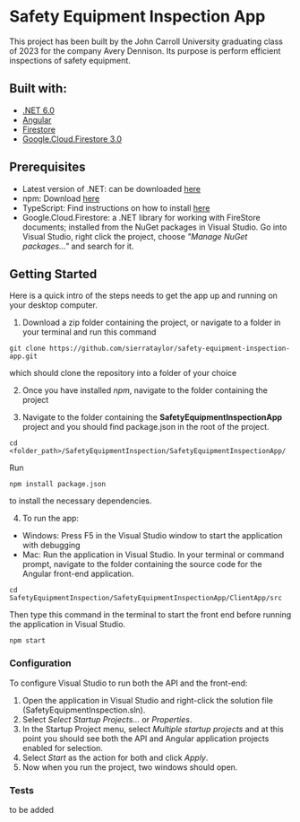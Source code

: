 # Safety Equipment Inspection App

This project has been built by the John Carroll University graduating class of 2023 for the company Avery Dennison. Its purpose is perform efficient inspections of safety equipment.

## Built with:

- [.NET 6.0](https://dotnet.microsoft.com/en-us/download/dotnet/6.0)
- [Angular](https://angular.io/docs)
- [Firestore](https://firebase.google.com/support/releases)
- [Google.Cloud.Firestore 3.0](https://cloud.google.com/dotnet/docs/reference/Google.Cloud.Firestore/latest) 

## Prerequisites

- Latest version of .NET: can be downloaded [here](https://dotnet.microsoft.com/en-us/download)
- npm: Download [here](https://docs.npmjs.com/downloading-and-installing-node-js-and-npm) 
- TypeScript: Find instructions on how to install [here](https://www.typescriptlang.org/download)
- Google.Cloud.Firestore: a .NET library for working with FireStore documents; installed from the NuGet packages in Visual Studio. Go into Visual Studio, right click the project, choose *"Manage NuGet packages..."* and search for it.

## Getting Started

Here is a quick intro of the steps needs to get the app up and running on your desktop computer.

1. Download a zip folder containing the project, or navigate to a folder in your terminal and run this command
```
git clone https://github.com/sierrataylor/safety-equipment-inspection-app.git
```
which should clone the repository into a folder of your choice

2. Once you have installed *npm*, navigate to the folder containing the project 

3. Navigate to the folder containing the **SafetyEquipmentInspectionApp** project and you should find package.json in the root of the project. 
```
cd <folder_path>/SafetyEquipmentInspection/SafetyEquipmentInspectionApp/
```
Run 
```
npm install package.json
```
to install the necessary dependencies.
	
4. To run the app:
 - Windows: Press F5 in the Visual Studio window to start the application with debugging
 - Mac: Run the application in Visual Studio. 
 In your terminal or command prompt, navigate to the folder containing the source code for the Angular front-end application. 
 ```
 cd SafetyEquipmentInspection/SafetyEquipmentInspectionApp/ClientApp/src
 ```
 Then type this command in the terminal to start the front end before running the application in Visual Studio.
 ```
 npm start
 ```
 
 ### Configuration
To configure Visual Studio to run both the API and the front-end: 
1. Open the application in Visual Studio and right-click the solution file (SafetyEquipmentInspection.sln). 
2. Select *Select Startup Projects...* or *Properties*. 
3. In the Startup Project menu, select *Multiple startup projects* and at this point you should see both the API and Angular application projects enabled for selection. 
4. Select *Start* as the action for both and click *Apply*. 
5. Now when you run the project, two windows should open.

 ### Tests
 to be added